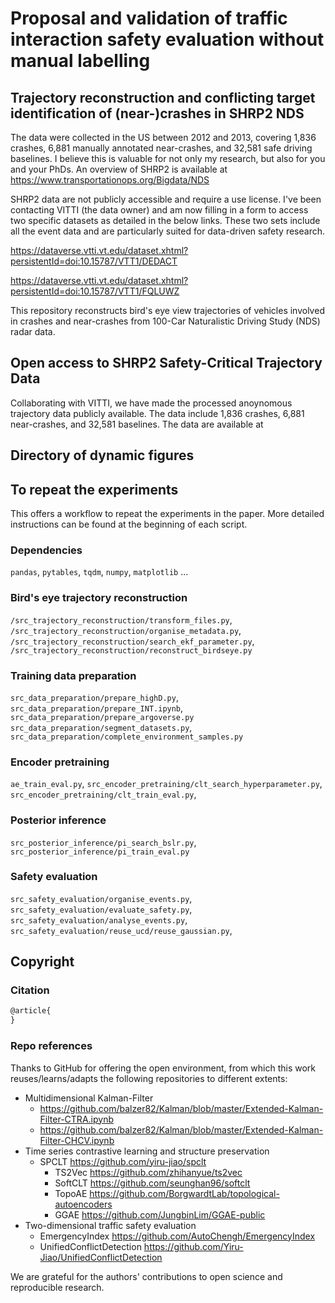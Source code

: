 # Proposal and validation of traffic interaction safety evaluation without manual labelling
## Trajectory reconstruction and conflicting target identification of (near-)crashes in SHRP2 NDS

The data were collected in the US between 2012 and 2013, covering 1,836 crashes, 6,881 manually annotated near-crashes, and 32,581 safe driving baselines. I believe this is valuable for not only my research, but also for you and your PhDs. An overview of SHRP2 is available at https://www.transportationops.org/Bigdata/NDS

SHRP2 data are not publicly accessible and require a use license. I've been contacting VITTI (the data owner) and am now filling in a form to access two specific datasets as detailed in the below links. These two sets include all the event data and are particularly suited for data-driven safety research.

https://dataverse.vtti.vt.edu/dataset.xhtml?persistentId=doi:10.15787/VTT1/DEDACT

https://dataverse.vtti.vt.edu/dataset.xhtml?persistentId=doi:10.15787/VTT1/FQLUWZ

This repository reconstructs bird's eye view trajectories of vehicles involved in crashes and near-crashes from 100-Car Naturalistic Driving Study (NDS) radar data.

## Open access to SHRP2 Safety-Critical Trajectory Data
Collaborating with VITTI, we have made the processed anoynomous trajectory data publicly available. The data include 1,836 crashes, 6,881 near-crashes, and 32,581 baselines. The data are available at

## Directory of dynamic figures


## To repeat the experiments
This offers a workflow to repeat the experiments in the paper. More detailed instructions can be found at the beginning of each script.

### Dependencies
`pandas`, `pytables`, `tqdm`, `numpy`, `matplotlib` ...

### Bird's eye trajectory reconstruction
`/src_trajectory_reconstruction/transform_files.py`, `/src_trajectory_reconstruction/organise_metadata.py`, `/src_trajectory_reconstruction/search_ekf_parameter.py`, `/src_trajectory_reconstruction/reconstruct_birdseye.py`

### Training data preparation
`src_data_preparation/prepare_highD.py`, `src_data_preparation/prepare_INT.ipynb`, `src_data_preparation/prepare_argoverse.py`
`src_data_preparation/segment_datasets.py`, `src_data_preparation/complete_environment_samples.py`

### Encoder pretraining
`ae_train_eval.py`, `src_encoder_pretraining/clt_search_hyperparameter.py`, `src_encoder_pretraining/clt_train_eval.py`,

### Posterior inference
`src_posterior_inference/pi_search_bslr.py`, `src_posterior_inference/pi_train_eval.py`

### Safety evaluation
`src_safety_evaluation/organise_events.py`, `src_safety_evaluation/evaluate_safety.py`, `src_safety_evaluation/analyse_events.py`, `src_safety_evaluation/reuse_ucd/reuse_gaussian.py`, 

## Copyright
### Citation
```latex
@article{
}
```

### Repo references
Thanks to GitHub for offering the open environment, from which this work reuses/learns/adapts the following repositories to different extents:

- Multidimensional Kalman-Filter
  - https://github.com/balzer82/Kalman/blob/master/Extended-Kalman-Filter-CTRA.ipynb
  - https://github.com/balzer82/Kalman/blob/master/Extended-Kalman-Filter-CHCV.ipynb
- Time series contrastive learning and structure preservation
  - SPCLT https://github.com/yiru-jiao/spclt
    - TS2Vec https://github.com/zhihanyue/ts2vec
    - SoftCLT https://github.com/seunghan96/softclt
    - TopoAE https://github.com/BorgwardtLab/topological-autoencoders
    - GGAE https://github.com/JungbinLim/GGAE-public
- Two-dimensional traffic safety evaluation
  - EmergencyIndex https://github.com/AutoChengh/EmergencyIndex
  - UnifiedConflictDetection https://github.com/Yiru-Jiao/UnifiedConflictDetection

We are grateful for the authors' contributions to open science and reproducible research.
